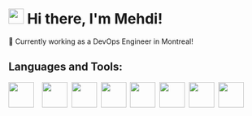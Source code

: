 # <img src="https://raw.githubusercontent.com/iampavangandhi/iampavangandhi/master/gifs/Hi.gif" width="30px"> Hi there, I'm Mehdi!

🏢 Currently working as a DevOps Engineer in Montreal!


## Languages and Tools:
<div>
  <img width=50px src="https://www.datocms-assets.com/2885/1620155113-brandhcterraformprimaryattributedcolor.svg">&nbsp;&nbsp;&nbsp;
  <img width=50px src="https://upload.wikimedia.org/wikipedia/commons/thumb/2/24/Ansible_logo.svg/1664px-Ansible_logo.svg.png">&nbsp;
  <img width=50px src="">&nbsp;
  <img width=50px src="">&nbsp;
  <img width=50px src="">&nbsp;
  <img width=50px src="">&nbsp;
  <img width=50px src="">&nbsp;  
  <img width=50px src="">&nbsp;  
</div>

</br>

<!--
**MehdiBenIT/MehdiBenIT** is a ✨ _special_ ✨ repository because its `README.md` (this file) appears on your GitHub profile.

Here are some ideas to get you started:

- 🔭 I’m currently working on ...
- 🌱 I’m currently learning ...
- 👯 I’m looking to collaborate on ...
- 🤔 I’m looking for help with ...
- 💬 Ask me about ...
- 📫 How to reach me: ...
- 😄 Pronouns: ...
- ⚡ Fun fact: ...
-->
